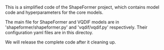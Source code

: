 This is a simplified code of the ShapeFormer project, which contains model code and hyperparameters for the core models.

The main file for ShapeFormer and VQDIF models are in 'shapeformer/shapeformer.py' and 'vqdif/vqdif.py' respectively.
Their configuration yaml files are in this directoy.

We will release the complete code after it cleaning up.
